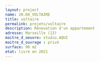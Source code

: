 ```yaml
---
layout: project
name: 20.04_VOLTAIRE
title: voltaire
permalink: projets/voltaire
description: Rénovation d'un appartement
adresse: Marseille (13)
maitre_d_oeuvre: studio.AQUI
maitre_d_ouvrage : privé
surface: 90 m2
etat: livré en 2021
---
```

